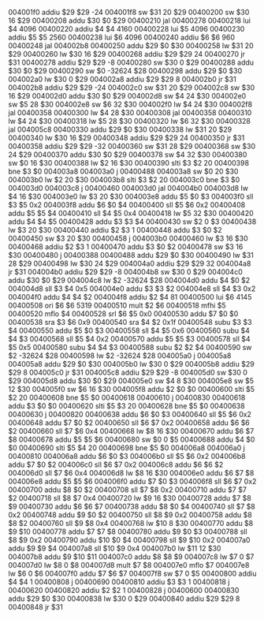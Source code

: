 004001f0 addiu $29 $29 -24
004001f8 sw $31 20 $29 
00400200 sw $30 16 $29 
00400208 addu $30 $0 $29
00400210 jal 00400278
00400218 lui $4 4096
00400220 addiu $4 $4 4160
00400228 lui $5 4096
00400230 addiu $5 $5 2560
00400238 lui $6 4096
00400240 addiu $6 $6 960
00400248 jal 004002b8
00400250 addu $29 $0 $30
00400258 lw $31 20 $29 
00400260 lw $30 16 $29 
00400268 addiu $29 $29 24
00400270 jr $31
00400278 addiu $29 $29 -8
00400280 sw $30 0 $29 
00400288 addu $30 $0 $29
00400290 sw $0 -32624 $28 
00400298 addu $29 $0 $30
004002a0 lw $30 0 $29 
004002a8 addiu $29 $29 8
004002b0 jr $31
004002b8 addiu $29 $29 -24
004002c0 sw $31 20 $29 
004002c8 sw $30 16 $29 
004002d0 addu $30 $0 $29
004002d8 sw $4 24 $30 
004002e0 sw $5 28 $30 
004002e8 sw $6 32 $30 
004002f0 lw $4 24 $30 
004002f8 jal 00400358
00400300 lw $4 28 $30 
00400308 jal 00400358
00400310 lw $4 24 $30 
00400318 lw $5 28 $30 
00400320 lw $6 32 $30 
00400328 jal 004005c8
00400330 addu $29 $0 $30
00400338 lw $31 20 $29 
00400340 lw $30 16 $29 
00400348 addiu $29 $29 24
00400350 jr $31
00400358 addiu $29 $29 -32
00400360 sw $31 28 $29 
00400368 sw $30 24 $29 
00400370 addu $30 $0 $29
00400378 sw $4 32 $30 
00400380 sw $0 16 $30 
00400388 lw $2 16 $30 
00400390 slti $3 $2 20
00400398 bne $3 $0 004003a8
004003a0 j 00400488
004003a8 sw $0 20 $30 
004003b0 lw $2 20 $30 
004003b8 slti $3 $2 20
004003c0 bne $3 $0 004003d0
004003c8 j 00400460
004003d0 jal 004004b0
004003d8 lw $4 16 $30 
004003e0 lw $3 20 $30 
004003e8 addu $5 $0 $3
004003f0 sll $3 $5 0x2
004003f8 addu $6 $0 $4
00400400 sll $5 $6 0x2
00400408 addu $5 $5 $4
00400410 sll $4 $5 0x4
00400418 lw $5 32 $30 
00400420 addu $4 $4 $5
00400428 addu $3 $3 $4
00400430 sw $2 0 $3 
00400438 lw $3 20 $30 
00400440 addiu $2 $3 1
00400448 addu $3 $0 $2
00400450 sw $3 20 $30 
00400458 j 004003b0
00400460 lw $3 16 $30 
00400468 addiu $2 $3 1
00400470 addu $3 $0 $2
00400478 sw $3 16 $30 
00400480 j 00400388
00400488 addu $29 $0 $30
00400490 lw $31 28 $29 
00400498 lw $30 24 $29 
004004a0 addiu $29 $29 32
004004a8 jr $31
004004b0 addiu $29 $29 -8
004004b8 sw $30 0 $29 
004004c0 addu $30 $0 $29
004004c8 lw $2 -32624 $28 
004004d0 addu $4 $0 $2
004004d8 sll $3 $4 0x5
004004e0 addu $3 $3 $2
004004e8 sll $4 $3 0x2
004004f0 addu $4 $4 $2
004004f8 addiu $2 $4 81
00400500 lui $6 4145
00400508 ori $6 $6 5319
00400510 mult $2 $6
00400518 mfhi $5
00400520 mflo $4
00400528 srl $6 $5 0x0
00400530 addu $7 $0 $0
00400538 sra $3 $6 0x9
00400540 sra $4 $2 0x1f
00400548 subu $3 $3 $4
00400550 addu $5 $0 $3
00400558 sll $4 $5 0x6
00400560 subu $4 $4 $3
00400568 sll $5 $4 0x2
00400570 addu $5 $5 $3
00400578 sll $4 $5 0x5
00400580 subu $4 $4 $3
00400588 subu $2 $2 $4
00400590 sw $2 -32624 $28 
00400598 lw $2 -32624 $28 
004005a0 j 004005a8
004005a8 addu $29 $0 $30
004005b0 lw $30 0 $29 
004005b8 addiu $29 $29 8
004005c0 jr $31
004005c8 addiu $29 $29 -8
004005d0 sw $30 0 $29 
004005d8 addu $30 $0 $29
004005e0 sw $4 8 $30 
004005e8 sw $5 12 $30 
004005f0 sw $6 16 $30 
004005f8 addu $2 $0 $0
00400600 slti $5 $2 20
00400608 bne $5 $0 00400618
00400610 j 00400830
00400618 addu $3 $0 $0
00400620 slti $5 $3 20
00400628 bne $5 $0 00400638
00400630 j 00400820
00400638 addu $6 $0 $3
00400640 sll $5 $6 0x2
00400648 addu $7 $0 $2
00400650 sll $6 $7 0x2
00400658 addu $6 $6 $2
00400660 sll $7 $6 0x4
00400668 lw $8 16 $30 
00400670 addu $6 $7 $8
00400678 addu $5 $5 $6
00400680 sw $0 0 $5 
00400688 addu $4 $0 $0
00400690 slti $5 $4 20
00400698 bne $5 $0 004006a8
004006a0 j 00400810
004006a8 addu $6 $0 $3
004006b0 sll $5 $6 0x2
004006b8 addu $7 $0 $2
004006c0 sll $6 $7 0x2
004006c8 addu $6 $6 $2
004006d0 sll $7 $6 0x4
004006d8 lw $8 16 $30 
004006e0 addu $6 $7 $8
004006e8 addu $5 $5 $6
004006f0 addu $7 $0 $3
004006f8 sll $6 $7 0x2
00400700 addu $8 $0 $2
00400708 sll $7 $8 0x2
00400710 addu $7 $7 $2
00400718 sll $8 $7 0x4
00400720 lw $9 16 $30 
00400728 addu $7 $8 $9
00400730 addu $6 $6 $7
00400738 addu $8 $0 $4
00400740 sll $7 $8 0x2
00400748 addu $9 $0 $2
00400750 sll $8 $9 0x2
00400758 addu $8 $8 $2
00400760 sll $9 $8 0x4
00400768 lw $10 8 $30 
00400770 addu $8 $9 $10
00400778 addu $7 $7 $8
00400780 addu $9 $0 $3
00400788 sll $8 $9 0x2
00400790 addu $10 $0 $4
00400798 sll $9 $10 0x2
004007a0 addu $9 $9 $4
004007a8 sll $10 $9 0x4
004007b0 lw $11 12 $30 
004007b8 addu $9 $10 $11
004007c0 addu $8 $8 $9
004007c8 lw $7 0 $7 
004007d0 lw $8 0 $8 
004007d8 mult $7 $8
004007e0 mflo $7
004007e8 lw $6 0 $6 
004007f0 addu $7 $6 $7
004007f8 sw $7 0 $5 
00400800 addiu $4 $4 1
00400808 j 00400690
00400810 addiu $3 $3 1
00400818 j 00400620
00400820 addiu $2 $2 1
00400828 j 00400600
00400830 addu $29 $0 $30
00400838 lw $30 0 $29 
00400840 addiu $29 $29 8
00400848 jr $31
